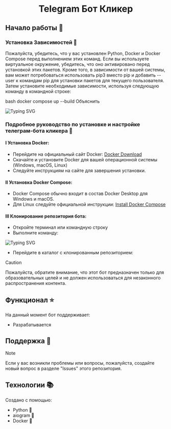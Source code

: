 <h1 align="center">Telegram Бот Кликер</h1>

## Начало работы :mag_right:

### Установка Зависимостей :space_invader:

Пожалуйста, убедитесь, что у вас установлен Python, Docker и Docker Compose перед выполнением этих команд. Если вы используете виртуальное окружение, убедитесь, что оно активировано перед установкой этих пакетов. Кроме того, в зависимости от вашей системы, вам может потребоваться использовать pip3 вместо pip и добавить --user к командам pip для установки пакетов для текущего пользователя. Затем установите необходимые зависимости, используя следующую команду в командной строке:

bash
docker compose up --build
Объяснить

<picture>
  <source media="(prefers-color-scheme: dark)" srcset="https://readme-typing-svg.herokuapp.com?font=Comic+Sans&duration=4000&pause=100&color=FFFFFF&background=000000&random=false&width=435&lines=cd+Telegram-Bot-Clicker;docker+compose+up+--build">
    <!-- Светлая тема -->
    <img alt="Typing SVG" src="https://readme-typing-svg.herokuapp.com?font=Comic+Sans&duration=400&pause=100&color=000000&background=FFFFFF&random=false&width=435&lines=cd+Telegram-Bot-Clicker;docker+compose+up+--build">
</picture>

### Подробное руководство по установке и настройке телеграм-бота кликера :wrench:

<h4>&#8544; Установка Docker:</h4>

- Перейдите на официальный сайт Docker: <a href="https://www.docker.com/">Docker Download</a>
- Скачайте и установите Docker для вашей операционной системы (Windows, macOS, Linux)
- Следуйте инструкциям на сайте для завершения установки.

<h4>&#8545; Установка Docker Compose:</h4>

- Docker Compose обычно входит в состав Docker Desktop для Windows и macOS.
- Для Linux следуйте официальной инструкции: <a href="https://docs.docker.com/desktop/install/linux-install/">Install Docker Compose</a>

<h4>&#8546; Клонирование репозитория бота:</h4>

- Откройте терминал или командную строку
- Выполните команду:
  
<picture>
  <source media="(prefers-color-scheme: dark)" srcset="https://readme-typing-svg.herokuapp.com?font=Comic+Sans&duration=4400&pause=1000&color=FFFFFF&background=000000&random=false&width=460&lines=git+clone+%3C%D1%81%D1%81%D1%8B%D0%BB%D0%BA%D0%B0-%D0%BD%D0%B0-%D1%80%D0%B5%D0%BF%D0%BE%D0%B7%D0%B8%D1%82%D0%BE%D1%80%D0%B8%D0%B9-%D1%81-%D0%B1%D0%BE%D1%82%D0%BE%D0%BC%3E)](https://git.io/typing-svg)">
    <!-- Светлая тема -->
    <img alt="Typing SVG" src="[https://readme-typing-svg.herokuapp.com?font=Comic+Sans&duration=400&pause=100&color=000000&background=FFFFFF&random=false&width=435&lines=cd+Telegram-Bot-Clicker;docker+compose+up+--build](https://readme-typing-svg.herokuapp.com?font=Comic+Sans&duration=4400&pause=1000&color=000000&background=FFFFFF&random=false&width=460&lines=git+clone+%3C%D1%81%D1%81%D1%8B%D0%BB%D0%BA%D0%B0-%D0%BD%D0%B0-%D1%80%D0%B5%D0%BF%D0%BE%D0%B7%D0%B8%D1%82%D0%BE%D1%80%D0%B8%D0%B9-%D1%81-%D0%B1%D0%BE%D1%82%D0%BE%D0%BC%3E)](https://git.io/typing-svg)">
</picture>


- Перейдите в каталог с клонированным репозиторием:


> [!CAUTION]
> Пожалуйста, обратите внимание, что этот бот предназначен только для образовательных целей и не должен использоваться для незаконного распространения контента.

## Функционал :star:

На данный момент бот поддерживает:

- Разрабатывается

## Поддержка :pencil:
> [!NOTE]
> Если у вас возникли проблемы или вопросы, пожалуйста, создайте новый вопрос в разделе "Issues" этого репозитория.

## Технологии 📚

Создано с помощью:
- Python 🐍
- aiogram 🤖
- Docker 🐋

